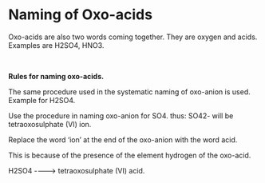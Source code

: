 # Naming of Oxo-acids

Oxo-acids are also two words coming together. They are oxygen and acids. Examples are H2SO4, HNO3.


<br>

**Rules for naming oxo-acids.**

The same procedure used in the systematic naming of oxo-anion is used.
Example for H2SO4.

Use the procedure in naming oxo-anion for SO4.
thus: SO42- will be tetraoxosulphate (VI) ion.

Replace the word ‘ion’ at the end of the oxo-anion with the word acid.

This is because of the presence of the element hydrogen of the oxo-acid.

H2SO4 ---->       tetraoxosulphate (VI) acid.
